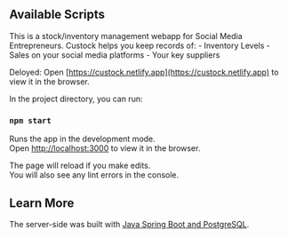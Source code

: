 ## Available Scripts

This is a stock/inventory management webapp for Social Media Entrepreneurs.
Custock helps you keep records of:
    - Inventory Levels
    - Sales on your social media platforms
    - Your key suppliers

Deloyed:
Open [https://custock.netlify.app](https://custock.netlify.app) to view it in the browser.




In the project directory, you can run:

### `npm start`

Runs the app in the development mode.<br />
Open [http://localhost:3000](http://localhost:3000) to view it in the browser.

The page will reload if you make edits.<br />
You will also see any lint errors in the console.


## Learn More

The server-side was built with [Java Spring Boot and PostgreSQL](https://github.com/ofoe-fiergbor/custock-springboot-server).
